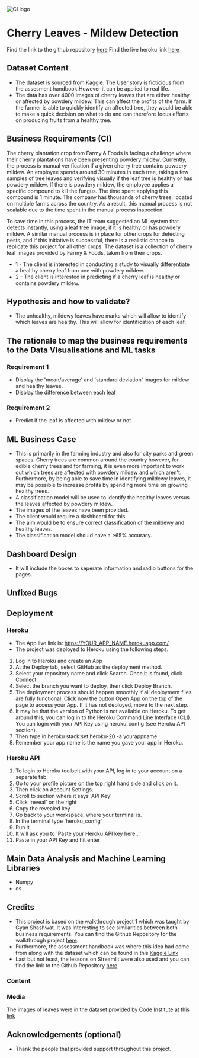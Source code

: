 ![CI logo](https://codeinstitute.s3.amazonaws.com/fullstack/ci_logo_small.png)

# Cherry Leaves - Mildew Detection

Find the link to the github repository [here](https://github.com/fatimamahate/cherry-leaves)
Find the live heroku link [here](https://cherry-leaves-fatima-7fae09b7f791.herokuapp.com/)

## Dataset Content
* The dataset is sourced from [Kaggle](https://www.kaggle.com/codeinstitute/cherry-leaves). The User story is ficticious from the assesment handbook.However it can be applied to real life. 
* The data has over 4000 images of cherry leaves that are either healthy or affected by powdery mildew. This can affect the profits of the farm. If the farmer is able to quickly identify an affected tree, they would be able to make a quick decision on what to do and can therefore focus efforts on producing fruits from a healthy tree. 

## Business Requirements (CI)
The cherry plantation crop from Farmy & Foods is facing a challenge where their cherry plantations have been presenting powdery mildew. Currently, the process is manual verification if a given cherry tree contains powdery mildew. An employee spends around 30 minutes in each tree, taking a few samples of tree leaves and verifying visually if the leaf tree is healthy or has powdery mildew. If there is powdery mildew, the employee applies a specific compound to kill the fungus. The time spent applying this compound is 1 minute.  The company has thousands of cherry trees, located on multiple farms across the country. As a result, this manual process is not scalable due to the time spent in the manual process inspection.

To save time in this process, the IT team suggested an ML system that detects instantly, using a leaf tree image, if it is healthy or has powdery mildew. A similar manual process is in place for other crops for detecting pests, and if this initiative is successful, there is a realistic chance to replicate this project for all other crops. The dataset is a collection of cherry leaf images provided by Farmy & Foods, taken from their crops.

* 1 - The client is interested in conducting a study to visually differentiate a healthy cherry leaf from one with powdery mildew.
* 2 - The client is interested in predicting if a cherry leaf is healthy or contains powdery mildew.

## Hypothesis and how to validate?
* The unhealthy, mildewy leaves have marks which will allow to identify which leaves are healthy. This will allow for identification of each leaf.

## The rationale to map the business requirements to the Data Visualisations and ML tasks
### Requirement 1
* Display the 'mean/average' and 'standard deviation' images for mildew  and healthy leaves.
* Display the difference between each leaf
### Requirement 2
* Predict if the leaf is affected with mildew or not.

## ML Business Case
* This is primarily in the farming industry and also for city parks and green spaces. Cherry trees are common around the country however, for edible cherry trees and for farming, it is even more important to work out which trees are affected with powdery mildew and which aren't. Furthermore, by being able to save time in identifying mildewy leaves, it may be possible to increase profits by spending more time on growing healthy trees. 
* A classification model will be used to identify the healthy leaves versus the leaves affected by powdery mildew.
* The images of the leaves have been provided.
* The client would require a dashboard for this.
* The aim would be to ensure correct classification of the mildewy and healthy leaves. 
* The classification model should have a >65% accuracy. 
  
## Dashboard Design
* It will include the boxes to seperate information and radio buttons for the pages. 

## Unfixed Bugs


## Deployment
### Heroku

* The App live link is: https://YOUR_APP_NAME.herokuapp.com/ 
* The project was deployed to Heroku using the following steps.

1. Log in to Heroku and create an App
2. At the Deploy tab, select GitHub as the deployment method.
3. Select your repository name and click Search. Once it is found, click Connect.
4. Select the branch you want to deploy, then click Deploy Branch.
5. The deployment process should happen smoothly if all deployment files are fully functional. Click now the button Open App on the top of the page to access your App. If it has not deployed, move to the next step.
6. It may be that the version of Python is not available on Heroku. To get around this, you can log in to the Heroku Command Line Interface (CLI). You can login with your API Key using heroku_config (see Heroku API section). 
7. Then type in heroku stack:set heroku-20 -a yourappname
8. Remember your app name is the name you gave your app in Heroku. 

### Heroku API
1. To login to Heroku toolbelt with your API, log in to your account on a seperate tab.
2. Go to your profile picture on the top right hand side and click on it.
3. Then click on Account Settings.
4. Scroll to section where it says 'API Key'
5. Click 'reveal' on the right
6. Copy the revealed key
7. Go back to your workspace, where your terminal is.
8. In the terminal type 'heroku_config'
9. Run it
10. It will ask you to 'Paste your Heroku API key here...'
11. Paste in your API Key and hit enter



## Main Data Analysis and Machine Learning Libraries
* Numpy
* os 


## Credits 

* This project is based on the walkthrough project 1 which was taught by Gyan Shashwat. It was interesting to see similarities between both business requirements. You can find the Github Repository for the walkthrough project [here](https://github.com/Code-Institute-Solutions/WalkthroughProject01). 
* Furthermore, the assessment handbook was where this idea had come from along with the dataset which can be found in this [Kaggle Link](https://www.kaggle.com/datasets/codeinstitute/cherry-leaves)
* Last but not least, the lessons on Streamlit were also used and you can find the link to the Github Repository [here](https://github.com/Code-Institute-Solutions/streamlit-calculator)


### Content 


### Media

The images of leaves were in the dataset provided by Code Institute at this [link](https://www.kaggle.com/datasets/codeinstitute/cherry-leaves)



## Acknowledgements (optional)
* Thank the people that provided support throughout this project.
